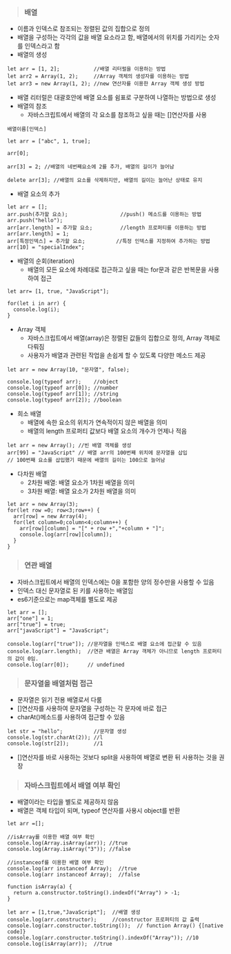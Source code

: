 > ### 배열
  - 이름과 인덱스로 참조되는 정렬된 값의 집합으로 정의
  - 배열을 구성하는 각각의 값을 배열 요소라고 함, 배열에서의 위치를 가리키는 숫자를 인덱스라고 함
  - 배열의 생성
  ```
  let arr = [1, 2];           //배열 리터럴을 이용하는 방법
  let arr2 = Array(1, 2);     //Array 객체의 생성자를 이용하는 방법
  let arr3 = new Array(1, 2); //new 연산자를 이용한 Array 객체 생성 방법
  ```
  - 배열 리터럴은 대괄호안에 배열 요소를 쉼표로 구분하여 나열하는 방법으로 생성
  - 배열의 참조
    - 자바스크립트에서 배열의 각 요소를 참조하고 싶을 때는 []연산자를 사용
  ```
  배열이름[인덱스]
  
  let arr = ["abc", 1, true];
  
  arr[0];
  
  arr[3] = 2; //배열의 네번째요소에 2를 추가, 배열의 길이가 늘어남
  
  delete arr[3]; //배열의 요소를 삭제하지만, 배열의 길이는 늘어난 상태로 유지
  
  ```
  - 배열 요소의 추가
  
  ```
  let arr = [];
  arr.push(추가할 요소);                 //push() 메소드를 이용하는 방법
  arr.push("hello");
  arr[arr.length] = 추가할 요소;         //length 프로퍼티를 이용하는 방법
  arr[arr.length] = 1;
  arr[특정인덱스] = 추가할 요소;          //특정 인덱스를 지정하여 추가하는 방법
  arr[10] = "specialIndex";
  ```
  - 배열의 순회(iteration)
    - 배열의 모든 요소에 차례대로 접근하고 싶을 때는 for문과 같은 반복문을 사용하여 접근
    
  ```
  let arr= [1, true, "JavaScript"];
  
  for(let i in arr) {
    console.log(i);
  }
  ```
  
  - Array 객체
    - 자바스크립트에서 배열(array)은 정렬된 값들의 집합으로 정의, Array 객체로 다뤄짐
    - 사용자가 배열과 관련된 작업을 손쉽게 할 수 있도록 다양한 메소드 제공
  ```
  let arr = new Array(10, "문자열", false);
  
  console.log(typeof arr);    //object
  console.log(typeof arr[0]); //number
  console.log(typeof arr[1]); //string
  console.log(typeof arr[2]); //boolean
  ```
  
  - 희소 배열
    - 배열에 속한 요소의 위치가 연속적이지 않은 배열을 의미
    - 배열의 length 프로퍼티 값보다 배열 요소의 개수가 언제나 적음
  ```
  let arr = new Array(); //빈 배열 객체를 생성
  arr[99] = "JavaScript" // 배열 arr의 100번째 위치에 문자열을 삽입
  // 100번째 요소를 삽입했기 때문에 배열의 길이는 100으로 늘어남
  ```
  
  - 다차원 배열
    - 2차원 배열: 배열 요소가 1차원 배열을 의미
    - 3차원 배열: 배열 요소가 2차원 배열을 의미
  ```
  let arr = new Array(3);
  for(let row =0; row<3;row++) {
    arr[row] = new Array(4);
    for(let column=0;column<4;column++) {
      arr[row][column] = "[" + row +","+column + "]";
      console.log(arr[row][column]);
    }
  }
  ```
> ### 연관 배열
  - 자바스크립트에서 배열의 인덱스에는 0을 포함한 양의 정수만을 사용할 수 있음
  - 인덱스 대신 문자열로 된 키를 사용하는 배열임
  - es6기준으로는 map객체를 별도로 제공
  ```
  let arr = [];
  arr["one"] = 1;
  arr["true"] = true;
  arr["javaScript"] = "JavaScript";
  
  console.log(arr["true"]); //문자열을 인덱스로 배열 요소에 접근할 수 있음
  console.log(arr.length);  //연관 배열은 Array 객체가 아니므로 length 프로퍼티의 값이 0임.
  console.log(arr[0]);      // undefined
  ```
  
> ### 문자열을 배열처럼 접근
  - 문자열은 읽기 전용 배열로서 다룸
  - []연산자를 사용하여 문자열을 구성하는 각 문자에 바로 접근
  - charAt()메소드를 사용하여 접근할 수 있음
  ```
  let str = "hello";          //문자열 생성
  console.log(str.charAt(2)); //l
  console.log(str[2]);        //1
  ```
  - []연산자를 바로 사용하는 것보다 split을 사용하여 배열로 변환 뒤 사용하는 것을 권장

> ### 자바스크립트에서 배열 여부 확인
  - 배열이라는 타입을 별도로 제공하지 않음
  - 배열은 객체 타입이 되며, typeof 연산자를 사용시 object를 반환
  ```
  let arr =[];
  
  //isArray를 이용한 배열 여부 확인
  console.log(Array.isArray(arr)); //true
  console.log(Array.isArray("3")); //false
  
  //instanceof를 이용한 배열 여부 확인
  console.log(arr instanceof Array);  //true
  console.log(arr instanceof Array);  //false
  
  function isArray(a) {
    return a.constructor.toString().indexOf("Array") > -1;
  }
  
  let arr = [1,true,"JavaScript"];  //배열 생성
  console.log(arr.constructor);     //constructor 프로퍼티의 값 출력
  console.log(arr.constructor.toString());  // function Array() {[native code]}
  console.log(arr.constructor.toString().indexOf("Array")); //10
  console.log(isArray(arr));  //true
  ```
  
  
